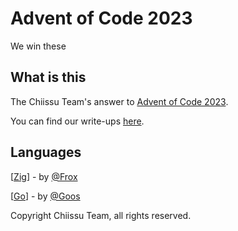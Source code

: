 # Advent of Code 2023

We win these

## What is this

The Chiissu Team's answer to [Advent of Code 2023](https://adventofcode.com/2023).

You can find our write-ups [here](./wiki).

## Languages

[[Zig](https://github.com/Chiissu/AOC-2023/tree/zig)] - by [@Frox](https://github.com/Froxcey/)

[[Go](https://github.com/Chiissu/AOC-2023/tree/go)] - by [@Goos](https://github.com/MrSerge01)

Copyright Chiissu Team, all rights reserved.